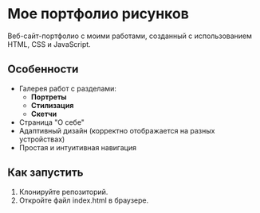 # Мое портфолио рисунков

Веб-сайт-портфолио с моими работами, созданный с использованием HTML, CSS и JavaScript.

## Особенности

- Галерея работ с разделами:
  - **Портреты**
  - **Стилизация**
  - **Скетчи**
- Страница "О себе"
- Адаптивный дизайн (корректно отображается на разных устройствах)
- Простая и интуитивная навигация

## Как запустить

1. Клонируйте репозиторий.
2. Откройте файл index.html в браузере.
